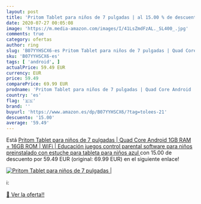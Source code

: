 ```yaml
---
layout: post
title: 'Pritom Tablet para niños de 7 pulgadas | al 15.00 % de descuento'
date: 2020-07-27 00:05:08
image: 'https://m.media-amazon.com/images/I/41LsZmdFzAL._SL400_.jpg'
comments: true
category: ofertas
author: ring
slug: 'B07YYHSCX6-es Pritom Tablet para niños de 7 pulgadas | Quad Core Android...'
sku: 'B07YYHSCX6-es'
tags: [ 'android', ]
actualPrice: 59.49 EUR
currency: EUR
price: 59.49
comparePrice: 69.99 EUR
prodname: 'Pritom Tablet para niños de 7 pulgadas | Quad Core Android  1GB RAM + 16GB ROM | WiFi | Educación  juegos  control parental  software para niños preinstalado con estuche para tableta para niños  azul '
country: 'es'
flag: '🇪🇸'
brand: ''
buyurl: 'https://www.amazon.es/dp/B07YYHSCX6/?tag=tolees-21'
descuento: '15.00'
average: '59.49'
---
```


Está [Pritom Tablet para niños de 7 pulgadas | Quad Core Android  1GB RAM + 16GB ROM | WiFi | Educación  juegos  control parental  software para niños preinstalado con estuche para tableta para niños  azul ](https://www.amazon.es/dp/B07YYHSCX6/?tag=tolees-21) con 15.00 de descuento por 59.49 EUR (original: 69.99 EUR) en el siguiente enlace!

[![Pritom Tablet para niños de 7 pulgadas |](https://m.media-amazon.com/images/I/41LsZmdFzAL._SL400_.jpg)](https://www.amazon.es/dp/B07YYHSCX6/?tag=tolees-21)

ℹ️:


[🛒 Ver la oferta!!](https://www.amazon.es/dp/B07YYHSCX6/?tag=tolees-21)
